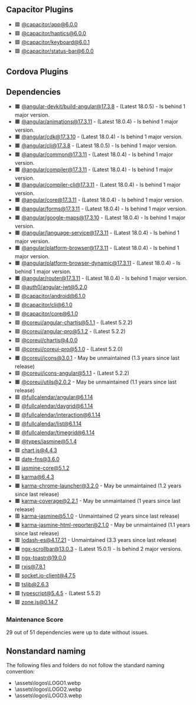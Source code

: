 ## Capacitor Plugins

- 🟩 [@capacitor/app@6.0.0](https://github.com/ionic-team/capacitor-plugins.git)
- 🟩 [@capacitor/haptics@6.0.0](https://github.com/ionic-team/capacitor-plugins.git)
- 🟩 [@capacitor/keyboard@6.0.1](https://github.com/ionic-team/capacitor-plugins.git)
- 🟩 [@capacitor/status-bar@6.0.0](https://github.com/ionic-team/capacitor-plugins.git)
## Cordova Plugins

## Dependencies

- 🟧 [@angular-devkit/build-angular@17.3.8](https://github.com/angular/angular-cli.git) - (Latest 18.0.5) - Is behind 1 major version.
- 🟧 [@angular/animations@17.3.11](https://github.com/angular/angular.git) - (Latest 18.0.4) - Is behind 1 major version.
- 🟧 [@angular/cdk@17.3.10](https://github.com/angular/components.git) - (Latest 18.0.4) - Is behind 1 major version.
- 🟧 [@angular/cli@17.3.8](https://github.com/angular/angular-cli.git) - (Latest 18.0.5) - Is behind 1 major version.
- 🟧 [@angular/common@17.3.11](https://github.com/angular/angular.git) - (Latest 18.0.4) - Is behind 1 major version.
- 🟧 [@angular/compiler@17.3.11](https://github.com/angular/angular.git) - (Latest 18.0.4) - Is behind 1 major version.
- 🟧 [@angular/compiler-cli@17.3.11](https://github.com/angular/angular.git) - (Latest 18.0.4) - Is behind 1 major version.
- 🟧 [@angular/core@17.3.11](https://github.com/angular/angular.git) - (Latest 18.0.4) - Is behind 1 major version.
- 🟧 [@angular/forms@17.3.11](https://github.com/angular/angular.git) - (Latest 18.0.4) - Is behind 1 major version.
- 🟧 [@angular/google-maps@17.3.10](https://github.com/angular/components.git) - (Latest 18.0.4) - Is behind 1 major version.
- 🟧 [@angular/language-service@17.3.11](https://github.com/angular/angular.git) - (Latest 18.0.4) - Is behind 1 major version.
- 🟧 [@angular/platform-browser@17.3.11](https://github.com/angular/angular.git) - (Latest 18.0.4) - Is behind 1 major version.
- 🟧 [@angular/platform-browser-dynamic@17.3.11](https://github.com/angular/angular.git) - (Latest 18.0.4) - Is behind 1 major version.
- 🟧 [@angular/router@17.3.11](https://github.com/angular/angular.git) - (Latest 18.0.4) - Is behind 1 major version.
- 🟩 [@auth0/angular-jwt@5.2.0](https://github.com/auth0/angular2-jwt.git)
- 🟩 [@capacitor/android@6.1.0](https://github.com/ionic-team/capacitor.git)
- 🟩 [@capacitor/cli@6.1.0](https://github.com/ionic-team/capacitor.git)
- 🟩 [@capacitor/core@6.1.0](https://github.com/ionic-team/capacitor.git)
- 🟩 [@coreui/angular-chartjs@5.1.1](https://github.com/coreui/coreui-angular.git) - (Latest 5.2.2)
- 🟩 [@coreui/angular-pro@5.1.2](https://github.com/coreui/coreui-angular-pro.git) - (Latest 5.2.2)
- 🟩 [@coreui/chartjs@4.0.0](https://github.com/coreui/coreui-chartjs.git)
- 🟩 [@coreui/coreui-pro@5.1.0](https://github.com/coreui/coreui.git) - (Latest 5.2.0)
- 🟧 [@coreui/icons@3.0.1](https://github.com/coreui/coreui-icons.git) - May be unmaintained (1.3 years since last release)
- 🟩 [@coreui/icons-angular@5.1.1](https://github.com/coreui/coreui-angular.git) - (Latest 5.2.2)
- 🟧 [@coreui/utils@2.0.2](https://github.com/coreui/coreui-utils.git) - May be unmaintained (1.1 years since last release)
- 🟩 [@fullcalendar/angular@6.1.14](https://github.com/fullcalendar/fullcalendar-angular.git)
- 🟩 [@fullcalendar/daygrid@6.1.14](https://github.com/fullcalendar/fullcalendar.git)
- 🟩 [@fullcalendar/interaction@6.1.14](https://github.com/fullcalendar/fullcalendar.git)
- 🟩 [@fullcalendar/list@6.1.14](https://github.com/fullcalendar/fullcalendar.git)
- 🟩 [@fullcalendar/timegrid@6.1.14](https://github.com/fullcalendar/fullcalendar.git)
- 🟩 [@types/jasmine@5.1.4](https://github.com/DefinitelyTyped/DefinitelyTyped.git)
- 🟩 [chart.js@4.4.3](https://github.com/chartjs/Chart.js.git)
- 🟩 [date-fns@3.6.0](https://github.com/date-fns/date-fns.git)
- 🟩 [jasmine-core@5.1.2](https://github.com/jasmine/jasmine.git)
- 🟩 [karma@6.4.3](https://github.com/karma-runner/karma.git)
- 🟧 [karma-chrome-launcher@3.2.0](https://github.com/karma-runner/karma-chrome-launcher.git) - May be unmaintained (1.2 years since last release)
- 🟧 [karma-coverage@2.2.1](https://github.com/karma-runner/karma-coverage.git) - May be unmaintained (1 years since last release)
- 🟥 [karma-jasmine@5.1.0](https://github.com/karma-runner/karma-jasmine.git) - Unmaintained (2 years since last release)
- 🟧 [karma-jasmine-html-reporter@2.1.0](https://github.com/dfederm/karma-jasmine-html-reporter.git) - May be unmaintained (1.1 years since last release)
- 🟥 [lodash-es@4.17.21](https://github.com/lodash/lodash.git) - Unmaintained (3.3 years since last release)
- 🟧 [ngx-scrollbar@13.0.3](https://github.com/MurhafSousli/ngx-scrollbar.git) - (Latest 15.0.1) - Is behind 2 major versions.
- 🟩 [ngx-toastr@19.0.0](https://github.com/scttcper/ngx-toastr.git)
- 🟩 [rxjs@7.8.1](https://github.com/reactivex/rxjs.git)
- 🟩 [socket.io-client@4.7.5](https://github.com/socketio/socket.io-client.git)
- 🟩 [tslib@2.6.3](https://github.com/Microsoft/tslib.git)
- 🟩 [typescript@5.4.5](https://github.com/Microsoft/TypeScript.git) - (Latest 5.5.2)
- 🟩 [zone.js@0.14.7](https://github.com/angular/angular.git)
### Maintenance Score
29 out of 51 dependencies were up to date without issues.



## Nonstandard naming
The following files and folders do not follow the standard naming convention:

- \assets\logos\LOGO1.webp
- \assets\logos\LOGO2.webp
- \assets\logos\LOGO3.webp
